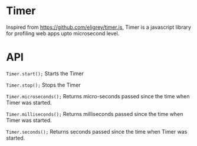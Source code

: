 Timer
=====

Inspired from https://github.com/eligrey/timer.js, Timer is a javascript library for profiling web apps upto microsecond level.

API
=====

`Timer.start();`
Starts the Timer
  
`Timer.stop();`
Stops the Timer

`Timer.microseconds();`
Returns micro-seconds passed since the time when Timer was started.

`Timer.milliseconds();`
Returns milliseconds passed since the time when Timer was started.

`Timer.seconds();`
Returns seconds passed since the time when Timer was started.
